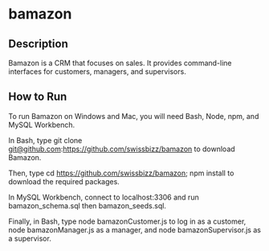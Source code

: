 # bamazon

## Description

Bamazon is a CRM that focuses on sales. It provides command-line interfaces for customers, managers, and supervisors.

## How to Run

To run Bamazon on Windows and Mac, you will need Bash, Node, npm, and MySQL Workbench.

In Bash, type git clone git@github.com:https://github.com/swissbizz/bamazon to download Bamazon.

Then, type cd https://github.com/swissbizz/bamazon; npm install to download the required packages.

In MySQL Workbench, connect to localhost:3306 and run bamazon_schema.sql then bamazon_seeds.sql.

Finally, in Bash, type node bamazonCustomer.js to log in as a customer, node bamazonManager.js as a manager, and node bamazonSupervisor.js as a supervisor.
